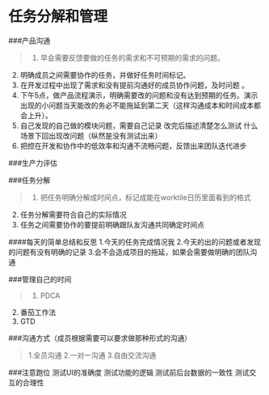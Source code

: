 # 任务分解和管理

###产品沟通

> 1. 早会需要反馈要做的任务的需求和不可预期的需求的问题。
2. 明确成员之间需要协作的任务，并做好任务时间标记。
3. 在开发过程中出现了需求和没有提前沟通好的成员协作问题，及时问题 。
4. 下午5点，做产品流程演示，明确需要改的问题和没有达到预期的任务。演示出现的小问题当天能改的务必不能拖延到第二天（这样沟通成本和时间成本都会上升）。
5. 自己发现的自己做的模块问题，需要自己记录 改完后描述清楚怎么测试 什么场景下回出现改问题（纵然是没有测试出来）
6. 把控在开发和协作中的低效率和沟通不流畅问题，反馈出来团队迭代进步

###生产力评估

###任务分解

> 1. 把任务明确分解成时间点，标记成能在worktile日历里面看到的格式
2. 任务分解需要符合自己的实际情况
3. 任务之间需要协作的要提前明确跟队友沟通共同确定时间点


####每天的简单总结和反思
1.今天的任务完成情况我
2.今天的出的问题或者发现的问题有没有明确的记录
3.会不会造成项目的拖延，如果会需要做明确的团队沟通


###管理自己的时间

> 1. PDCA
2. 番茄工作法
3. GTD

###沟通方式（成员根据需要可以要求做那种形式的沟通）
> 1.全员沟通 
2.一对一沟通 
3.自由交流沟通

###注意跑位 
测试UI的准确度
测试功能的逻辑
测试前后台数据的一致性 
测试交互的合理性 




